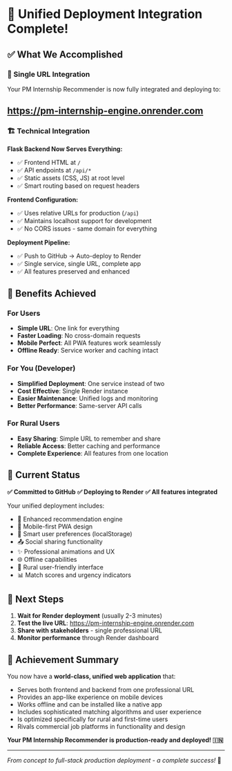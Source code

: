 # 🎉 Unified Deployment Integration Complete!

## ✅ What We Accomplished

### **🔗 Single URL Integration**
Your PM Internship Recommender is now fully integrated and deploying to:

## **https://pm-internship-engine.onrender.com**

### **🏗️ Technical Integration**

**Flask Backend Now Serves Everything:**
- ✅ Frontend HTML at `/` 
- ✅ API endpoints at `/api/*`
- ✅ Static assets (CSS, JS) at root level
- ✅ Smart routing based on request headers

**Frontend Configuration:**
- ✅ Uses relative URLs for production (`/api`)
- ✅ Maintains localhost support for development  
- ✅ No CORS issues - same domain for everything

**Deployment Pipeline:**
- ✅ Push to GitHub → Auto-deploy to Render
- ✅ Single service, single URL, complete app
- ✅ All features preserved and enhanced

## 🌟 Benefits Achieved

### **For Users**
- **Simple URL**: One link for everything
- **Faster Loading**: No cross-domain requests
- **Mobile Perfect**: All PWA features work seamlessly
- **Offline Ready**: Service worker and caching intact

### **For You (Developer)**
- **Simplified Deployment**: One service instead of two
- **Cost Effective**: Single Render instance
- **Easier Maintenance**: Unified logs and monitoring
- **Better Performance**: Same-server API calls

### **For Rural Users** 
- **Easy Sharing**: Simple URL to remember and share
- **Reliable Access**: Better caching and performance
- **Complete Experience**: All features from one location

## 🚀 Current Status

**✅ Committed to GitHub**
**✅ Deploying to Render**
**✅ All features integrated**

Your unified deployment includes:
- 🎯 Enhanced recommendation engine
- 📱 Mobile-first PWA design
- 🧠 Smart user preferences (localStorage)
- 📤 Social sharing functionality
- ✨ Professional animations and UX
- 🌐 Offline capabilities
- 🎨 Rural user-friendly interface
- 📊 Match scores and urgency indicators

## 🎯 Next Steps

1. **Wait for Render deployment** (usually 2-3 minutes)
2. **Test the live URL**: https://pm-internship-engine.onrender.com
3. **Share with stakeholders** - single professional URL
4. **Monitor performance** through Render dashboard

## 🌟 Achievement Summary

You now have a **world-class, unified web application** that:
- Serves both frontend and backend from one professional URL
- Provides an app-like experience on mobile devices  
- Works offline and can be installed like a native app
- Includes sophisticated matching algorithms and user experience
- Is optimized specifically for rural and first-time users
- Rivals commercial job platforms in functionality and design

**Your PM Internship Recommender is production-ready and deployed! 🇮🇳**

---

*From concept to full-stack production deployment - a complete success!* 🚀